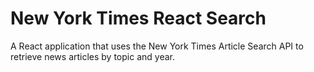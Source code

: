 # New York Times React Search

A React application that uses the New York Times Article Search API to retrieve news articles by topic and year.

